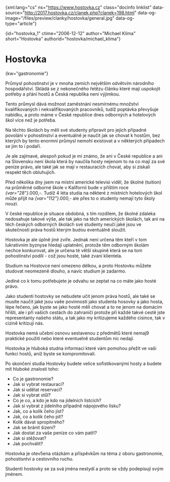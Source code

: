 
{xml:lang="cs" ns="https://www.hostovka.cz" class="docinfo linklist" data-source="http://2017.hostovka.cz/clanek.php?clanek=198.html" data-og-image="/files/preview/clanky/hostovka/general.jpg" data-og-type="article"}

{id="hostovka\_1" ctime="2006-12-12" author="Michael Klíma" short="Hostovka" authorid="hostovka/michael\_klima"}

# Hostovka

<!-- generated attribute kw by user_udpatekw.sh on 2019-03-11, do not edit -->

{kw="gastronomie"}

Průmysl pohostinství je v mnoha zemích největším odvětvím národního hospodářství. Skládá se z nekonečného řetězu článku které mají uspokojit potřeby a přání hostů a Česká republika není výjimkou.

Tento průmysl dává možnost zaměstnání nesmírnému množství kvalifikovaných i nekvalifikovaných pracovníků, tudíž poptávka převyšuje nabídku, a proto máme v České republice dnes odborných a hotelových škol více než je potřeba.

Na těchto školách by měli své studenty připravit pro jejich případné povolání v pohostinství a eventuálně je naučit jak se chovat k hostům, bez kterých by tento enormní průmysl nemohl existovat a v některých případech se jim to i podaří.

Je ale zajímavé, alespoň pokud je mi známo, že ani v České republice a ani na Slovensku není škola která by naučila hosty nejenom to na co mají za své peníze právo, ale také jak se mají v restauracích chovat, aby si získali respekt těch obluhujich.

Před několika dny jsem na místní americké televisi viděl, že školné (tuition) na průměrné odborné škole v Kalifornii bude v příštím roce  _{var="28"}_.000,-. Tudíž 4 léta studia na některé z místních hotelových škol může přijít na  _{var="112"}_.000,- ale přes to o studenty nemají tyto školy nouzi.

V české republice je situace obdobná, s tím rozdílem, že školné zdaleka nedosahuje takové výše, ale tak jako na těch amerických školách, tak ani na těch českých odborných školách své studenty neučí jaké jsou ve skutečnosti práva hostů kterým budou eventuálně sloužit.

Hostovka je ale úplně jiné zvíře. Jednak není určena těm kteří v tom lukrativním byznyse hledají uplatnění, protože těm odborným školám nechce konkurovat, ale je určena té větší skupině která se na tom pohostinství podílí - což jsou hosté, také zvaní klientela.

Studium na Hostovce není omezeno délkou, a proto Hostovku můžete studovat neomezeně dlouho, a navíc studium je zadarmo.

Jediné co k tomu potřebujete je odvahu se zeptat na co máte jako hosté právo.

Jako studenti hostovky se nebudete učit jenom práva hostů, ale také se musíte naučit jaké jsou vaěe povinnosti jako studenta hosovky a jako hosta, lépe řečeno, jak byste se jako hosté měli chovat a to ne jenom na domácím hřišti, ale i při vašich cestách do zahraničí protože při každé takvé cestě jste representanty našeho státu, a tak jako my kritizujeme každého cisince, tak v cizině kritizují nás.

Hostovka nemá učební osnovu sestavenou z předmětů které nemaj9 praktické použití nebo které eventuelně studentům nic nedají.

Hostovka je hluboká studna informací které vám pomohou přežít ve vaši funkci hostů, aniž byste se kompromitovali.

Po skončení studia Hostovky budete velice sofistikovanými hosty a budete mít hluboké znalosti toho:

  * Co je gastronomie?
  * Jak si vybrat restauraci?
  * Jak si udělat reservaci?
  * Jak si vybrat stůl?
  * Co je co, a kdo je kdo na jídelních lístcích?
  * Jak si vybrat z jídelního případně nápojového lísku?
  * Jak, co a kolik čeho jíst?
  * Jak, co a kolik čeho pít?
  * Kolik dávat spropitného?
  * Jak se bránit šizení?
  * Jak dostat za vaše peníze co vám patří?
  * Jak si stěžovat?
  * Jak pochválit?

Hostovka je otev5ena otázkám a příspěvkům na téma z oboru gastronomie, pohostisntví a cestovního ruchu.

Studenti hostovky se za svá jména nestydí a proto se vždy podepisují svým jménem.

